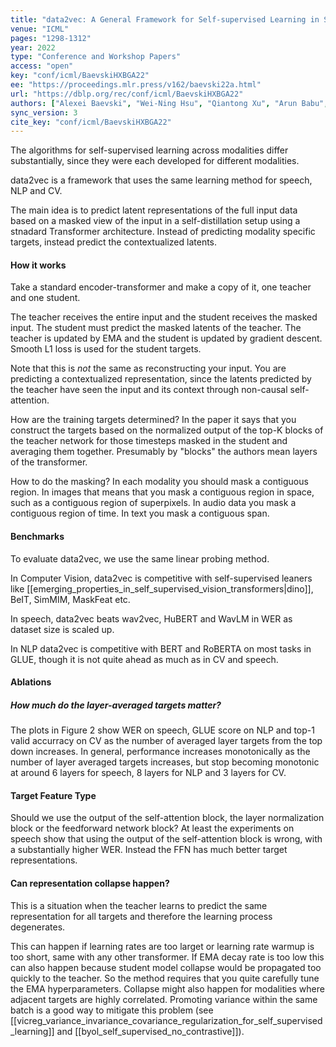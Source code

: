 ```yaml
---
title: "data2vec: A General Framework for Self-supervised Learning in Speech, Vision and Language."
venue: "ICML"
pages: "1298-1312"
year: 2022
type: "Conference and Workshop Papers"
access: "open"
key: "conf/icml/BaevskiHXBGA22"
ee: "https://proceedings.mlr.press/v162/baevski22a.html"
url: "https://dblp.org/rec/conf/icml/BaevskiHXBGA22"
authors: ["Alexei Baevski", "Wei-Ning Hsu", "Qiantong Xu", "Arun Babu", "Jiatao Gu", "Michael Auli"]
sync_version: 3
cite_key: "conf/icml/BaevskiHXBGA22"
---
```


The algorithms for self-supervised learning across modalities differ substantially, since they were each developed for different modalities.

data2vec is a framework that uses the same learning method for speech, NLP and CV.

The main idea is to predict latent representations of the full input data based on a masked view of the input in a self-distillation setup using a stnadard Transformer architecture. Instead of predicting modality specific targets, instead predict the contextualized latents.

#### How it works

Take a standard encoder-transformer and make a copy of it, one teacher and one student.

The teacher receives the entire input and the student receives the masked input. The student must predict the masked latents of the teacher. The teacher is updated by EMA and the student is updated by gradient descent. Smooth L1 loss is used for the student targets.

Note that this is *not* the same as reconstructing your input. You are predicting a contextualized representation, since the latents predicted by the teacher have seen the input and its context through non-causal self-attention.

How are the training targets determined? In the paper it says that you construct the targets based on the normalized output of the top-K blocks of the teacher network for those timesteps masked in the student and averaging them together. Presumably by "blocks" the authors mean layers of the transformer.

How to do the masking? In each modality you should mask a contiguous region. In images that means that you mask a contiguous region in space, such as a contiguous region of superpixels. In audio data you mask a contiguous region of time. In text you mask a contiguous span.

#### Benchmarks

To evaluate data2vec, we use the same linear probing method.

In Computer Vision, data2vec is competitive with self-supervised leaners like [[emerging_properties_in_self_supervised_vision_transformers|dino]], BeIT, SimMIM, MaskFeat etc.

In speech, data2vec beats wav2vec, HuBERT and WavLM in WER as dataset size is scaled up.

In NLP data2vec is competitive with BERT and RoBERTA on most tasks in GLUE, though it is not quite ahead as much as in CV and speech.

#### Ablations

##### How much do the layer-averaged targets matter?

The plots in Figure 2 show WER on speech, GLUE score on NLP and top-1 valid accurracy on CV as the number of averaged layer targets from the top down increases. In general, performance increases monotonically as the number of layer averaged targets increases, but stop becoming monotonic at around 6 layers for speech, 8 layers for NLP and 3 layers for CV.

#### Target Feature Type

Should we use the output of the self-attention block, the layer normalization block or the feedforward network block? At least the experiments on speech show that using the output of the self-attention block is wrong, with a substantially higher WER. Instead the FFN has much better target representations.

#### Can representation collapse happen?

This is a situation when the teacher learns to predict the same representation for all targets and therefore the learning process degenerates.

This can happen if learning rates are too larget or learning rate warmup is too short, same with any other transformer. If EMA decay rate is too low this can also happen because student model collapse would be propagated too quickly to the teacher. So the method requires that you quite carefully tune the EMA hyperparameters. Collapse might also happen for modalities where adjacent targets are highly correlated. Promoting variance within the same batch is a good way to mitigate this problem (see [[vicreg_variance_invariance_covariance_regularization_for_self_supervised_learning]] and [[byol_self_supervised_no_contrastive]]).